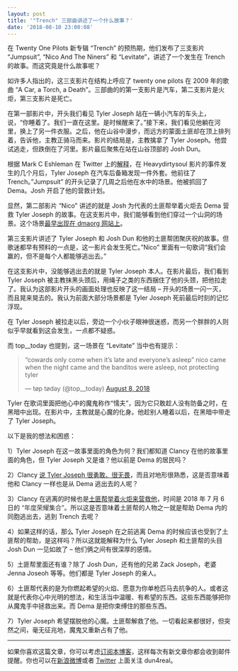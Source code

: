 ```yaml
---
layout: post
title: '"Trench" 三部曲讲述了一个什么故事？'
date: '2018-08-10 23:00:08'
---
```



在 Twenty One Pilots 新专辑 “Trench” 的预热期，他们发布了三支影片 “Jumpsuit”, “Nico And The Niners” 和 “Levitate”，讲述了一个发生在 Trench 的故事。而这究竟是什么故事呢？

如许多人指出的，这三支影片在结构上呼应了 twenty one pilots 在 2009 年的歌曲 “A Car, a Torch, a Death”。三部曲的的第一支影片是汽车，第二支影片是火炬，第三支影片是死亡。

在第一部影片中，开头我们看见 Tyler Joseph 站在一辆小汽车的车头上，说，“你睡着了。我们一直在这里。是时候醒来了。”接下来，我们看见他躺在河里，换上了另一件衣服。之后，他在山谷中漫步，而远方的蒙面土匪却在顶上排列着，告诉他，主教正骑马而来。影片的结局是，主教擒拿了 Tyler Joseph。他尝试逃走，但跌倒在了河里。影片最后聚焦在站在山谷顶部的 Josh Dun。

根据 Mark C Eshleman 在 Twitter 上的[解释](https://twitter.com/ReelBearMedia/status/1023286773382868992?s=19)，在 Heavydirtysoul 影片的事件发生的几个月后，Tyler Joseph 在汽车后备箱发现一件外套。他前往了 Trench。”Jumpsuit” 的开头记录了几周之后他在水中的场景。他被抓回了 Dema。Josh 开启了他的营救计划。

显然，第二部影片 “Nico” 讲述的就是 Josh 为代表的土匪帮举着火炬去 Dema 营救 Tyler Joseph 的故事。在这支影片中，我们能够看到他们穿过一个山洞的场景。这个场景[最早出现在 dmaorg 网站上](https://www.dun4real.org/dmaorg-info-updated-and-shut-down-and-came-back-with-more-updates/)。

第三支影片讲述了 Tyler Joseph 和 Josh Dun 和他的土匪帮团聚庆祝的故事。但歌迷都早有预料的一点是，这一影片会发生死亡。”Nico” 里面有一句歌词“我们会赢的，但不是每个人都能够逃出去。”

在这支影片中，没能够逃出去的就是 Tyler Joseph 本人。在影片最后，我们看到 Tyler Joseph 被主教抹黑头颈后，用绳子之类的东西捆住了他的头颈，把他拉走了。我认为这部影片开头的画面处理也反映了这一结局 – 开头的场景一闪一灭，而且晃来晃去的。我认为前面大部分场景都是 Tyler Joseph 死前最后时刻的记忆浮现。

在 Tyler Joseph 被拉走以后，旁边一个小伙子眼神很迷惑，而另一个胖胖的人则似乎早就看到这会发生，一点都不疑惑。

而 top__today 也提到，这一场景在 “Levitate” 当中也有提示：

> “cowards only come when it’s late and everyone’s asleep” nico came when the night came and the banditos were asleep, not protecting tyler
> 
> — tøp tøday (@top__today) [August 8, 2018](https://twitter.com/top__today/status/1027242651245002753?ref_src=twsrc%5Etfw)

<script async="" charset="utf-8" src="https://platform.twitter.com/widgets.js"></script>

Tyler 在歌词里面把他心中的魔鬼称作“懦夫”，因为它只敢趁人没有防备之时，在黑暗中出现。在影片中，主教就是心魔的化身。他趁别人睡着以后，在黑暗中带走了 Tyler Joseph。

以下是我的想法和困惑：

1）Tyler Joseph 在这一故事里面的角色为何？我们都知道 Clancy 在他的故事里面的角色，但 Tyler Joseph 又是谁？他以前是 Dema 的居民吗？

2）Clancy [说 Tyler Joseph 很勇敢、很无畏](https://www.dun4real.org/dmaorg-info-updates-with-the-6th-clancys-journal/)，而且对地形很熟悉，这是否意味着他和 Clancy 一样也是从 Dema 逃出去的人呢？

3）Clancy 在逃离的时候也是[土匪帮举着火炬来营救他](https://www.dun4real.org/dmaorg-info-updated-and-shut-down-and-came-back-with-more-updates/)，时间是 2018 年 7 月 6 日的 <span style="color: #333333; font-family: Karla,;">“年度荣耀集合”</span>。所以这是否意味着土匪帮的人物之一就是帮助 Dema 内的同胞逃出去，逃到 Trench 去呢？

4）如果这样的话，那么 Tyler Joseph 在之前逃离 Dema 的时候应该也受到了土匪帮的帮助，是这样吗？所以这就能解释为什么 Tyler Joseph 和土匪帮的头目 Josh Dun 一见如故了 – 他们俩之间有很深厚的感情。

5）土匪帮里面还有谁？除了 Josh Dun，还有他的兄弟 Zack Joseph，老婆 Jenna Joseoh 等等。他们都是 Tyler Joseph 的亲人。

6）土匪帮代表的是为你燃起希望的火焰、愿意为你单枪匹马去抗争的人。或者这就是代表你心中光明的想法，和生活当中温暖、有希望的东西。这些东西能够把你从魔鬼手中拯救出来。而 Dema 是把你束缚住的那些东西。

7）Tyler Joseph 希望摆脱他的心魔。土匪帮解救了他。一切看起来都很好，但突然之间，毫无征兆地，魔鬼又重新占有了他。

- - - - - -

如果你喜欢这篇文章，你可以考虑[订阅本博客](https://www.dun4real.org/subscribe/)，这样每次有新文章你都会收到邮件提醒。你也可以在[新浪微博](http://weibo.com/dun4real)或者 [Twitter](https://twitter.com/dun4real) 上面关注 dun4real。


